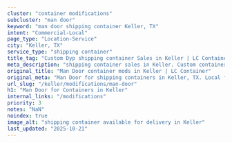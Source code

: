 ```yaml
---
cluster: "container modifications"
subcluster: "man door"
keyword: "man door shipping container Keller, TX"
intent: "Commercial-Local"
page_type: "Location-Service"
city: "Keller, TX"
service_type: "shipping container"
title_tag: "Custom Dyp shipping container Sales in Keller | LC Container"
meta_description: "shipping container sales in Keller. Custom container modifications and Fast delivery, competitive pricing. Serving modifications area. Quote ID: NGZ. Call (214) 524-4168 for your free quote today."
original_title: "Man Door container mods in Keller | LC Container"
original_meta: "Man Door for shipping containers in Keller, TX. Local fabrication & pro install. LC Container — Since 2003. Get a quote."
url_slug: "/keller/modifications/man-door"
h1: "Man Door for Containers in Keller"
internal_links: "/modifications"
priority: 3
notes: "NaN"
noindex: true
image_alt: "shipping container available for delivery in Keller"
last_updated: "2025-10-21"
---
```


<!-- TODO: Add unique city/inventory copy, images, and internal links here. -->
